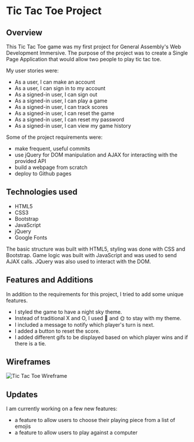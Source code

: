 # Tic Tac Toe Project

## Overview
This Tic Tac Toe game was my first project for General Assembly's Web Development Immersive. The purpose of the project was to create a Single Page Application that would allow two people to play tic tac toe. 

My user stories were:
- As a user, I can make an account
- As a user, I can sign in to my account
- As a signed-in user, I can sign out
- As a signed-in user, I can play a game
- As a signed-in user, I can track scores
- As a signed-in user, I can reset the game
- As a signed-in user, I can reset my password
- As a signed-in user, I can view my game history

Some of the project requirements were:
- make frequent, useful commits
- use jQuery for DOM manipulation and AJAX for interacting with the provided API
- build a webpage from scratch
- deploy to Github pages

## Technologies used

- HTML5
- CSS3
- Bootstrap
- JavaScript
- jQuery
- Google Fonts

The basic structure was built with HTML5, styling was done with CSS and Bootstrap. Game logic was built with JavaScript and was used to send AJAX calls. JQuery was also used to interact with the DOM. 

## Features and Additions
In addition to the requirements for this project, I tried to add some unique features. 

- I styled the game to have a night sky theme. 
- Instead of traditional X and O, I used 🌛 and 🌞 to stay with my theme.
- I included a message to notify which player's turn is next. 
- I added a button to reset the score. 
- I added different gifs to be displayed based on which player wins and if there is a tie.

## Wireframes
![Tic Tac Toe Wireframe](https://i.imgur.com/9MylqWT.png)

## Updates
I am currently working on a few new features:
- a feature to allow users to choose their playing piece from a list of emojis
- a feature to allow users to play against a computer

